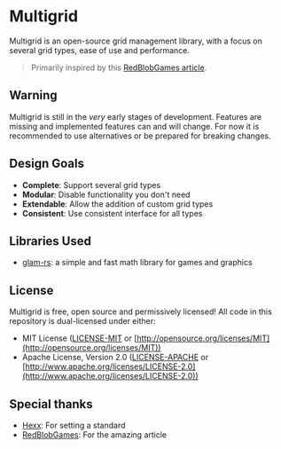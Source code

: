 # Multigrid

Multigrid is an open-source grid management library, with a focus on several grid types, ease of use and performance.

> Primarily inspired by this [RedBlobGames article](https://www.redblobgames.com/grids/hexagons/).

## Warning
Multigrid is still in the _very_ early stages of development.
Features are missing and implemented features can and will change.
For now it is recommended to use alternatives or be prepared for breaking changes.

## Design Goals
- **Complete**: Support several grid types
- **Modular**: Disable functionality you don't need
- **Extendable**: Allow the addition of custom grid types
- **Consistent**: Use consistent interface for all types

## Libraries Used
- [glam-rs](https://github.com/bitshifter/glam-rs): a simple and fast math library for games and graphics

## License
Multigrid is free, open source and permissively licensed! All code in this repository is dual-licensed under either:
- MIT License ([LICENSE-MIT](LICENSE-MIT) or [http://opensource.org/licenses/MIT](http://opensource.org/licenses/MIT))
- Apache License, Version 2.0 ([LICENSE-APACHE](LICENSE-APACHE) or [http://www.apache.org/licenses/LICENSE-2.0](http://www.apache.org/licenses/LICENSE-2.0))

## Special thanks
- [Hexx](https://github.com/ManevilleF/hexx): For setting a standard
- [RedBlobGames](https://www.redblobgames.com/): For the amazing article